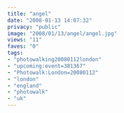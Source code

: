 ```yaml
---
title: "angel"
date: "2008-01-13 14:07:32"
privacy: "public"
image: "2008/01/13/angel/angel.jpg"
views: "11"
faves: "0"
tags:
- "photowalking20080112london"
- "upcoming:event=381367"
- "Photowalk:London=20080112"
- "london"
- "england"
- "photowalk"
- "uk"
---
```



